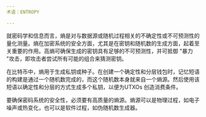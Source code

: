 ```yaml
---
术语：ENTROPY

---
```

就密码学和信息而言，熵是对与数据源或随机过程相关的不确定性或不可预测性的量化测量。熵在加密系统的安全方面，尤其是在密钥和随机数的生成方面，起着至关重要的作用。高熵可确保生成的密钥具有足够的不可预测性，并可抵御 "暴力 "攻击，即攻击者尝试所有可能的组合来猜测密钥。

在比特币中，熵用于生成私钥或种子。在创建一个确定性和分层钱包时，记忆短语的构建是通过一个随机数完成的，而这个随机数本身就来自一个熵源。然后使用该短语以确定性和分层的方式生成多个私钥，以便为UTXOs 创造消费条件。

要确保密码系统的安全性，必须要有高质量的熵源。熵源可以是物理过程，如电子噪声或热变化，也可以是软件过程，如伪随机数生成器。